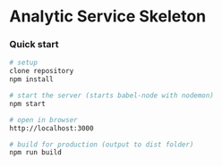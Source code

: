 # Analytic Service Skeleton

### Quick start

```bash
# setup
clone repository
npm install  

# start the server (starts babel-node with nodemon)
npm start 

# open in browser
http://localhost:3000

# build for production (output to dist folder)
npm run build

```